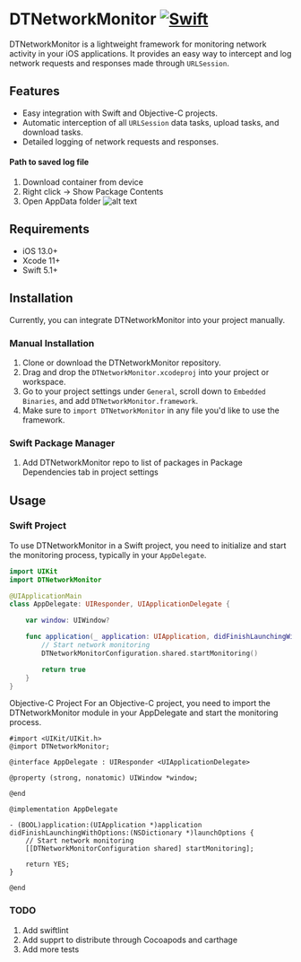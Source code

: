 # DTNetworkMonitor [![Swift](https://github.com/abin0992/DTNetworkMonitor/actions/workflows/CI-Build.yml/badge.svg)](https://github.com/abin0992/DTNetworkMonitor/actions/workflows/CI-Build.yml)

DTNetworkMonitor is a lightweight framework for monitoring network activity in your iOS applications. It provides an easy way to intercept and log network requests and responses made through `URLSession`.

## Features

- Easy integration with Swift and Objective-C projects.
- Automatic interception of all `URLSession` data tasks, upload tasks, and download tasks.
- Detailed logging of network requests and responses.

#### Path to saved log file
1. Download container from device 
2. Right click -> Show Package Contents
3. Open AppData folder
![alt text](https://github.com/abin0992/GHFollowers/blob/CI-integration/.screenshot/path.png?raw=true)

## Requirements

- iOS 13.0+
- Xcode 11+
- Swift 5.1+

## Installation

Currently, you can integrate DTNetworkMonitor into your project manually.

### Manual Installation

1. Clone or download the DTNetworkMonitor repository.
2. Drag and drop the `DTNetworkMonitor.xcodeproj` into your project or workspace.
3. Go to your project settings under `General`, scroll down to `Embedded Binaries`, and add `DTNetworkMonitor.framework`.
4. Make sure to `import DTNetworkMonitor` in any file you'd like to use the framework.

### Swift Package Manager
1. Add DTNetworkMonitor repo to list of packages in Package Dependencies tab in project settings
## Usage

### Swift Project

To use DTNetworkMonitor in a Swift project, you need to initialize and start the monitoring process, typically in your `AppDelegate`.

```swift
import UIKit
import DTNetworkMonitor

@UIApplicationMain
class AppDelegate: UIResponder, UIApplicationDelegate {

    var window: UIWindow?

    func application(_ application: UIApplication, didFinishLaunchingWithOptions launchOptions: [UIApplication.LaunchOptionsKey: Any]?) -> Bool {
        // Start network monitoring
        DTNetworkMonitorConfiguration.shared.startMonitoring()

        return true
    }
}
```

Objective-C Project
For an Objective-C project, you need to import the DTNetworkMonitor module in your AppDelegate and start the monitoring process.
```
#import <UIKit/UIKit.h>
@import DTNetworkMonitor;

@interface AppDelegate : UIResponder <UIApplicationDelegate>

@property (strong, nonatomic) UIWindow *window;

@end

@implementation AppDelegate

- (BOOL)application:(UIApplication *)application didFinishLaunchingWithOptions:(NSDictionary *)launchOptions {
    // Start network monitoring
    [[DTNetworkMonitorConfiguration shared] startMonitoring];

    return YES;
}

@end
```
### TODO
1. Add swiftlint
2. Add supprt to distribute through Cocoapods and carthage
3. Add more tests
